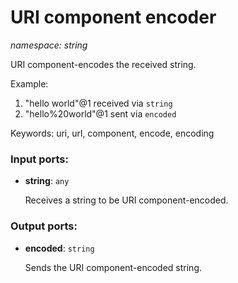 # URI component encoder

_namespace: string_

URI component-encodes the received string.

Example:
1. "hello world"@1 received via `string`
2. "hello%20world"@1 sent via `encoded`

Keywords: uri, url, component, encode, encoding

### Input ports:

* __string__: ` any `

    Receives a string to be URI component-encoded.

### Output ports:

* __encoded__: ` string `

    Sends the URI component-encoded string.

